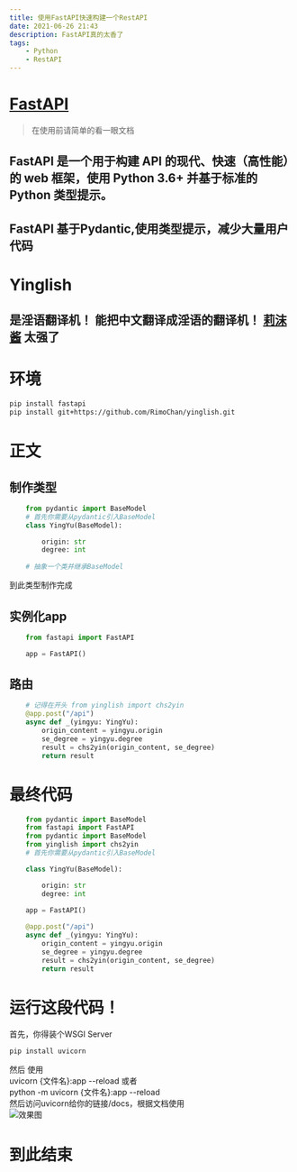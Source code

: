 ```yaml
---
title: 使用FastAPI快速构建一个RestAPI
date: 2021-06-26 21:43
description: FastAPI真的太香了
tags: 
    - Python
    - RestAPI
---
```


# [FastAPI](https://fastapi.tiangolo.com/zh/)  
<div class="warning">

> 在使用前请简单的看一眼文档

</div>

## FastAPI 是一个用于构建 API 的现代、快速（高性能）的 web 框架，使用 Python 3.6+ 并基于标准的 Python 类型提示。  
## FastAPI 基于Pydantic,使用类型提示，减少大量用户代码  
  
# Yinglish  
## 是淫语翻译机！ 能把中文翻译成淫语的翻译机！  [莉沫酱](https://hub.fastgit.org/RimoChan?tab=repositories) 太强了  

# 环境  
```bash
pip install fastapi
pip install git+https://github.com/RimoChan/yinglish.git
```

# 正文  
## 制作类型  
```python
    from pydantic import BaseModel
    # 首先你需要从pydantic引入BaseModel
    class YingYu(BaseModel):

        origin: str
        degree: int
        
    # 抽象一个类并继承BaseModel
```

到此类型制作完成  
## 实例化app
```python
    from fastapi import FastAPI

    app = FastAPI()
```

## 路由
```python
    # 记得在开头 from yinglish import chs2yin
    @app.post("/api")
    async def _(yingyu: YingYu):
        origin_content = yingyu.origin
        se_degree = yingyu.degree
        result = chs2yin(origin_content, se_degree)
        return result
```

# 最终代码  
```python
    from pydantic import BaseModel
    from fastapi import FastAPI
    from pydantic import BaseModel
    from yinglish import chs2yin
    # 首先你需要从pydantic引入BaseModel

    class YingYu(BaseModel):

        origin: str
        degree: int
        
    app = FastAPI()

    @app.post("/api")
    async def _(yingyu: YingYu):
        origin_content = yingyu.origin
        se_degree = yingyu.degree
        result = chs2yin(origin_content, se_degree)
        return result
```

# 运行这段代码！  
首先，你得装个WSGI Server  
```bash
pip install uvicorn
```

然后 使用  
uvicorn {文件名}:app --reload
或者  
python -m uvicorn {文件名}:app --reload  
然后访问uvicorn给你的链接/docs，根据文档使用  
![效果图](/images/api.png)  
# 到此结束